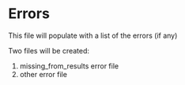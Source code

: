# Errors

This file will populate with a list of the errors (if any)

Two files will be created:

1. missing_from_results error file
2. other error file
